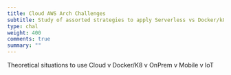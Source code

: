 ```yaml
---
title: Cloud AWS Arch Challenges
subtitle: Study of assorted strategies to apply Serverless vs Docker/k8
type: chal
weight: 400
comments: true
summary: ""
---
```

Theoretical situations to use Cloud v Docker/K8 v OnPrem v Mobile v IoT

